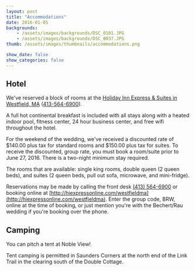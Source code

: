```yaml
---
layout: post
title: "Accommodations"
date: 2016-01-05
backgrounds:    
    - /assets/images/backgrounds/DSC_0101.JPG
    - /assets/images/backgrounds/DSC_0037.JPG
thumb: /assets/images/thumbnails/accommodations.png

show_date: false
show_categories: false
---
```


## Hotel

We've reserved a block of rooms at the [Holiday Inn Express & Suites in Westfield, MA](http://hiexpress.com/westfieldma) ([413-564-6900](tel:413-564-6900)).

A full hot continental breakfast is included with all stays along with a heated indoor pool, fitness center, 24 hour business center, and free wifi throughout the hotel. 

For the weekend of the wedding, we've received a discounted rate of $140.00 plus tax for standard rooms and $150.00 plus tax for suites. To receive the discounted, group rate, you must book a room/suite prior to June 27, 2016. There is a two-night minimum stay required. 

The rooms that are available: single king rooms, double queen (2 queen beds), and suites (2 queen beds, pull out sofa, microwave, and mini-fridge). 

Reservations may be made by calling the front desk [(413) 564-6900](tel:413-564-6900) or booking online at [http://hiexpressonline.com/westfieldma](http://hiexpressonline.com/westfieldma). Enter the group code, BRW, online at the time of booking, or just mention you're with the Bechert/Rau wedding if you're booking over the phone. 

## Camping 

You can pitch a tent at Noble View! 

Tent camping is permitted in Saunders Corners at the north end of the Link Trail in the clearing south of the Double Cottage.
